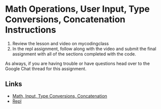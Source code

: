 # Math Operations, User Input, Type Conversions, Concatenation Instructions

1. Review the lesson and video on mycodingclass
2. In the repl assignment, follow along with the video and submit the final assignment with all of the sections completed with the code.

As always, if you are having trouble or have questions head over to the Google Chat thread for this assignment.

## Links

- [Math, Input, Type Conversions, Concatenation](https://mycodingclass.co/courses/computer-science-for-all/lessons/cs4all-20-math-strings-type-conversions-input/)
- [Repl](https://repl.it)
  